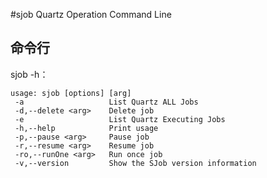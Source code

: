 #sjob
Quartz Operation Command Line

## 命令行

sjob -h：

```
usage: sjob [options] [arg]
 -a                   List Quartz ALL Jobs
 -d,--delete <arg>    Delete job
 -e                   List Quartz Executing Jobs
 -h,--help            Print usage
 -p,--pause <arg>     Pause job
 -r,--resume <arg>    Resume job
 -ro,--runOne <arg>   Run once job
 -v,--version         Show the SJob version information

```
